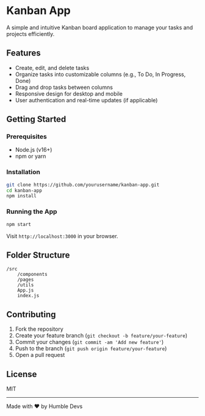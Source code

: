 # Kanban App

A simple and intuitive Kanban board application to manage your tasks and projects efficiently.

## Features

- Create, edit, and delete tasks
- Organize tasks into customizable columns (e.g., To Do, In Progress, Done)
- Drag and drop tasks between columns
- Responsive design for desktop and mobile
- User authentication and real-time updates (if applicable)

## Getting Started

### Prerequisites

- Node.js (v16+)
- npm or yarn

### Installation

```bash
git clone https://github.com/yourusername/kanban-app.git
cd kanban-app
npm install
```

### Running the App

```bash
npm start
```

Visit `http://localhost:3000` in your browser.

## Folder Structure

```
/src
    /components
    /pages
    /utils
    App.js
    index.js
```

## Contributing

1. Fork the repository
2. Create your feature branch (`git checkout -b feature/your-feature`)
3. Commit your changes (`git commit -am 'Add new feature'`)
4. Push to the branch (`git push origin feature/your-feature`)
5. Open a pull request

## License

MIT

---

Made with ❤️ by Humble Devs